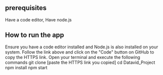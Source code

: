 ## prerequisites

Have a code editor,
Have node.js

## How to run the app

Ensure you have a code editor installed and Node.js is also installed on your system.
Follow the link above and click on the "Code" button on GitHub to copy the HTTPS link.
Open your terminal and execute the following commands
  git clone [paste the HTTPS link you copied]
  cd Datavid_Project
  npm install
  npm start  